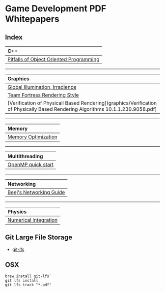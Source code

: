 # Game Development PDF Whitepapers

## Index

|C++|
|:--|
|[Pitfalls of Object Oriented Programming](c++/Pitfalls_of_Object_Oriented_Programming_GCAP_09.pdf)|

<hr>

|Graphics|
|:-------|
|[Global Illumination, Irradience](graphics/SIGGRAPH_2015_Remedy.pdf)|
|[Team Fortress Rendering Style](graphics/NPAR07_IllustrativeRenderingInTeamFortress2.pdf)|
|[Verification of Physicall Based Rendering](graphics/Verification of Physically Based Rendering Algorithms 10.1.1.230.9058.pdf)|

<hr>

|Memory|
|:-----|
|[Memory Optimization](memory/GDC2003_Memory_Optimization_18Mar03.pdf)|

<hr>

|Multithreading|
|:-------------|
|[OpenMP quick start](multithreading/omp-hands-on-SC08.pdf)|

<hr>

|Networking|
|:---------|
|[Beej's Networking Guide](networking/bgnet_USLetter_2.pdf)|

<hr>

|Physics|
|:------|
|[Numerical Integration](physics/04-GDC09_Catto_Erin_Solver.pdf)|

## Git Large File Storage

* [git-lfs](https://git-lfs.github.com/)

## OSX

```
brew install git-lfs`
git lfs install
git lfs track "*.pdf"
```

